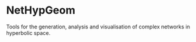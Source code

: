# NetHypGeom
Tools for the generation, analysis and visualisation of complex networks in hyperbolic space. 
